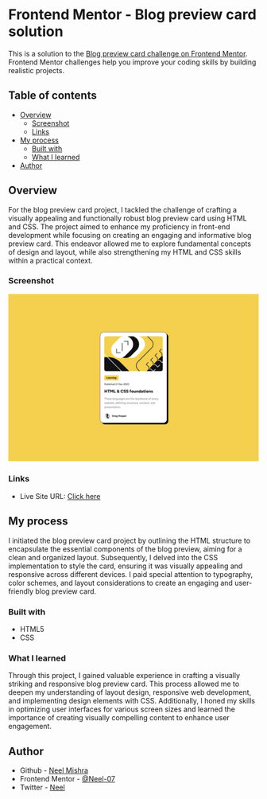 # Frontend Mentor - Blog preview card solution

This is a solution to the [Blog preview card challenge on Frontend Mentor](https://www.frontendmentor.io/challenges/blog-preview-card-ckPaj01IcS). Frontend Mentor challenges help you improve your coding skills by building realistic projects. 

## Table of contents

- [Overview](#overview)
  - [Screenshot](#screenshot)
  - [Links](#links)
- [My process](#my-process)
  - [Built with](#built-with)
  - [What I learned](#what-i-learned)
- [Author](#author)


## Overview
 For the blog preview card project, I tackled the challenge of crafting a visually appealing and functionally robust blog preview card using HTML and CSS. The project aimed to enhance my proficiency in front-end development while focusing on creating an engaging and informative blog preview card. This endeavor allowed me to explore fundamental concepts of design and layout, while also strengthening my HTML and CSS skills within a practical context.
  
### Screenshot

![](./blog-preview-card-main/design/desktop-design.jpg)

### Links
- Live Site URL: [Click here](https://neel-07.github.io//)

## My process
   I initiated the blog preview card project by outlining the HTML structure to encapsulate the essential components of the blog preview, aiming for a clean and organized layout. Subsequently, I delved into the CSS implementation to style the card, ensuring it was visually appealing and responsive across different devices. I paid special attention to typography, color schemes, and layout considerations to create an engaging and user-friendly blog preview card.

### Built with

- HTML5
- CSS 


### What I learned
Through this project, I gained valuable experience in crafting a visually striking and responsive blog preview card. This process allowed me to deepen my understanding of layout design, responsive web development, and implementing design elements with CSS. Additionally, I honed my skills in optimizing user interfaces for various screen sizes and learned the importance of creating visually compelling content to enhance user engagement.


## Author

- Github - [Neel Mishra](https://github.com/Neel-07)
- Frontend Mentor - [@Neel-07](https://www.frontendmentor.io/profile/Neel-07)
- Twitter - [Neel](https://twitter.com/NeelMis35789692)
